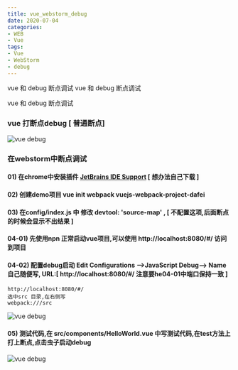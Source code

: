 ```yaml
---
title: vue_webstorm_debug
date: 2020-07-04
categories: 
- WEB
- Vue
tags:
- Vue
- WebStorm
- debug
---
```

vue 和 debug 断点调试
vue 和 debug 断点调试

vue 和 debug 断点调试

### vue 打断点debug [ 普通断点]

![vue debug](/img/vue/other/vue_debug.png "vue debug")

### 在webstorm中断点调试

#### 01) 在chrome中安装插件 [JetBrains IDE Support](https://chrome.google.com/webstore/detail/jetbrains-ide-support/hmhgeddbohgjknpmjagkdomcpobmllji) [ 想办法自己下载 ]

#### 02) 创建demo项目 vue init webpack vuejs-webpack-project-dafei

#### 03) 在config/index.js 中 修改 devtool: 'source-map' , [ 不配置这项,后面断点的时候会显示不出结果 ]

#### 04-01) 先使用npn 正常启动vue项目,可以使用  http://localhost:8080/#/ 访问到项目 
#### 04-02) 配置debug启动 Edit Configurations -->JavaScript Debug--> Name自己随便写, URL:[ http://localhost:8080/#/ 注意要he04-01中端口保持一致 ]

```
http://localhost:8080/#/ 
选中src 目录,在右侧写 
webpack:///src 
```

![vue debug](/img/vue/debug/debug_01.png "vue debug")

#### 05) 测试代码,在  src/components/HelloWorld.vue 中写测试代码,在test方法上打上断点,点击虫子启动debug 

![vue debug](/img/vue/debug/debug_02.png "vue debug")





























